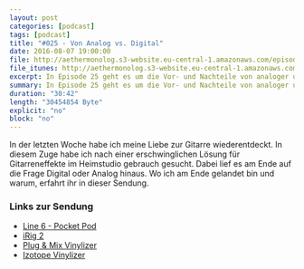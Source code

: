```yaml
---
layout: post
categories: [podcast]
tags: [podcast]
title: "#025 - Von Analog vs. Digital"
date: 2016-08-07 19:00:00
file: http://aethermonolog.s3-website.eu-central-1.amazonaws.com/episodes/aethermonolog-025.mp3
file_itunes: http://aethermonolog.s3-website.eu-central-1.amazonaws.com/episodes/aethermonolog-025.m4a
excerpt: In Episode 25 geht es um die Vor- und Nachteile von analoger und digitaler Studio Technik. In den letzten Wochen habe ich meine Gitarre wiederentdeckt und mich mit Effekten und Sound beschäftigt. Das und mehr in der heutigen Sendung.
summary: In Episode 25 geht es um die Vor- und Nachteile von analoger und digitaler Studio Technik. In den letzten Wochen habe ich meine Gitarre wiederentdeckt und mich mit Effekten und Sound beschäftigt. Das und mehr in der heutigen Sendung. Im Zusammengang mit dem Thema werden die folgenden Links erwähnt<br />  <a href="http://de.line6.com/pocket-pod/">Line 6 - Pocket Pod</a><br /> <a href="http://www.ikmultimedia.com/products/irig2/">iRig 2</a><br /> <a href="http://www.plugandmix.com/products/p1159-Vinylizer/">Plug and Mix Vinylizer</a><br /> <a href="https://www.izotope.com/en/products/create-and-design/vinyl.html">Izotope Vinylizer - FREE</a><br />
duration: "30:42"
length: "30454854 Byte"
explicit: "no"
block: "no"
---
```


In der letzten Woche habe ich meine Liebe zur Gitarre wiederentdeckt. In diesem Zuge habe ich nach einer erschwinglichen Lösung für Gitarreneffekte im Heimstudio gebrauch gesucht. Dabei lief es am Ende auf die Frage Digital oder Analog hinaus. Wo ich am Ende gelandet bin und warum, erfahrt ihr in dieser Sendung.

### Links zur Sendung

* [Line 6 - Pocket Pod](http://de.line6.com/pocket-pod/)
* [iRig 2](http://www.ikmultimedia.com/products/irig2/)
* [Plug & Mix Vinylizer](http://www.plugandmix.com/products/p1159-Vinylizer/)
* [Izotope Vinylizer](https://www.izotope.com/en/products/create-and-design/vinyl.html)
